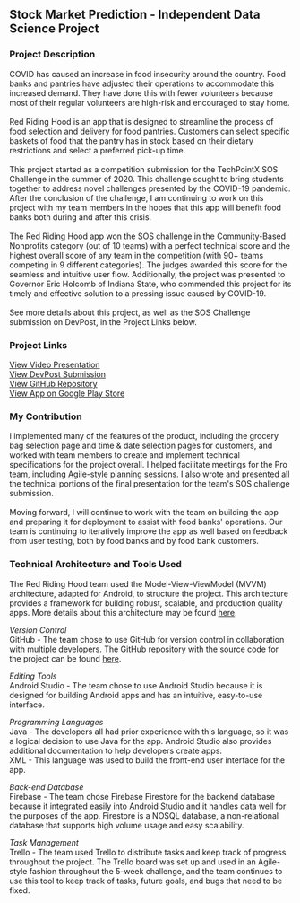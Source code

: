 ## Stock Market Prediction - Independent Data Science Project

### Project Description
COVID has caused an increase in food insecurity around the country. Food banks and pantries have adjusted their operations to accommodate this increased demand. They have done this with fewer volunteers because most of their regular volunteers are high-risk and encouraged to stay home.
<br><br>
Red Riding Hood is an app that is designed to streamline the process of food selection and delivery for food pantries. Customers can select specific baskets of food that the pantry has in stock based on their dietary restrictions and select a preferred pick-up time.
<br><br>
This project started as a competition submission for the TechPointX SOS Challenge in the summer of 2020. This challenge sought to bring students together to address novel challenges presented by the COVID-19 pandemic. After the conclusion of the challenge, I am continuing to work on this project with my team members in the hopes that this app will benefit food banks both during and after this crisis. 
<br><br>
The Red Riding Hood app won the SOS challenge in the Community-Based Nonprofits category (out of 10 teams) with a perfect technical score and the highest overall score of any team in the competition (with 90+ teams competing in 9 different categories). The judges awarded this score for the seamless and intuitive user flow. Additionally, the project was presented to Governor Eric Holcomb of Indiana State, who commended this project for its timely and effective solution to a pressing issue caused by COVID-19. 
<br><br>
See more details about this project, as well as the SOS Challenge submission on DevPost, in the Project Links below. 

### Project Links
<a href="https://youtu.be/pg4wzs5vt6g">View Video Presentation</a> <br>
<a href="https://devpost.com/software/red-riding-hood-2i47k3">View DevPost Submission</a> <br>
<a href="https://github.com/sodonova/CommunityNonprofit10">View GitHub Repository</a> <br>
<a href="https://play.google.com/store/apps/details?id=com.rrhteam.nonprofitapp&hl=en_US">View App on Google Play Store</a> <br>

### My Contribution

I implemented many of the features of the product, including the grocery bag selection page and time & date selection pages for customers, and worked with team members to create and implement technical specifications for the project overall. I helped facilitate meetings for the Pro team, including Agile-style planning sessions. I also wrote and presented all the technical portions of the final presentation for the team's SOS challenge submission.
<br><br>
Moving forward, I will continue to work with the team on building the app and preparing it for deployment to assist with food banks' operations. Our team is continuing to iteratively improve the app as well based on feedback from user testing, both by food banks and by food bank customers.

### Technical Architecture and Tools Used

The Red Riding Hood team used the Model-View-ViewModel (MVVM) architecture, adapted for Android, to structure the project. This architecture provides a framework for building robust, scalable, and production quality apps. More details about this architecture may be found <a href="https://developer.android.com/jetpack/guide">here</a>.

*Version Control* <br>
GitHub - The team chose to use GitHub for version control in collaboration with multiple developers. The GitHub repository with the source code for the project can be found <a href="https://github.com/sodonova/CommunityNonprofit10">here</a>.

*Editing Tools* <br>
Android Studio - The team chose to use Android Studio because it is designed for building Android apps and has an intuitive, easy-to-use interface. 

*Programming Languages* <br>
Java - The developers all had prior experience with this language, so it was a logical decision to use Java for the app. Android Studio also provides additional documentation to help developers create apps. <br>
XML - This language was used to build the front-end user interface for the app.

*Back-end Database* <br>
Firebase - The team chose Firebase Firestore for the backend database because it integrated easily into Android Studio and it handles data well for the purposes of the app. Firestore is a NOSQL database, a non-relational database that supports high volume usage and easy scalability.

*Task Management* <br>
Trello - The team used Trello to distribute tasks and keep track of progress throughout the project. The Trello board was set up and used in an Agile-style fashion throughout the 5-week challenge, and the team continues to use this tool to keep track of tasks, future goals, and bugs that need to be fixed.
